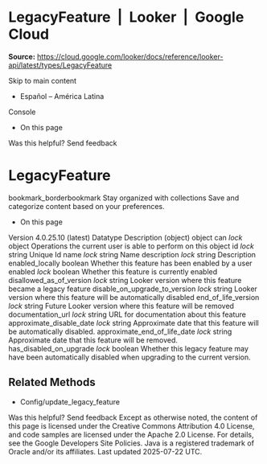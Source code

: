 # LegacyFeature  |  Looker  |  Google Cloud

**Source:** https://cloud.google.com/looker/docs/reference/looker-api/latest/types/LegacyFeature

Skip to main content 


  * Español – América Latina

Console 
  * On this page




Was this helpful?
Send feedback 
#  LegacyFeature
bookmark_borderbookmark Stay organized with collections  Save and categorize content based on your preferences.
  * On this page


Version 4.0.25.10 (latest) 
Datatype
Description
(object)
object 
can
_lock_
object 
Operations the current user is able to perform on this object
id
_lock_
string 
Unique Id
name
_lock_
string 
Name
description
_lock_
string 
Description
enabled_locally
boolean 
Whether this feature has been enabled by a user
enabled
_lock_
boolean 
Whether this feature is currently enabled
disallowed_as_of_version
_lock_
string 
Looker version where this feature became a legacy feature
disable_on_upgrade_to_version
_lock_
string 
Looker version where this feature will be automatically disabled
end_of_life_version
_lock_
string 
Future Looker version where this feature will be removed
documentation_url
_lock_
string 
URL for documentation about this feature
approximate_disable_date
_lock_
string 
Approximate date that this feature will be automatically disabled.
approximate_end_of_life_date
_lock_
string 
Approximate date that this feature will be removed.
has_disabled_on_upgrade
_lock_
boolean 
Whether this legacy feature may have been automatically disabled when upgrading to the current version.
## Related Methods
  * Config/update_legacy_feature


Was this helpful?
Send feedback 
Except as otherwise noted, the content of this page is licensed under the Creative Commons Attribution 4.0 License, and code samples are licensed under the Apache 2.0 License. For details, see the Google Developers Site Policies. Java is a registered trademark of Oracle and/or its affiliates.
Last updated 2025-07-22 UTC.



